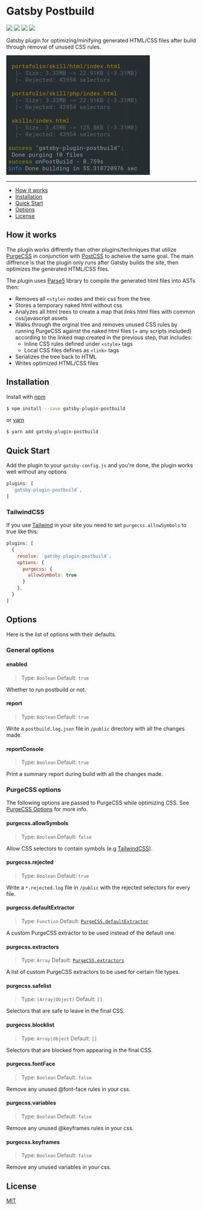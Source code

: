 # Gatsby Postbuild
[![][npm-img]][npm-url] [![][ci-img]][ci-url] [![][gatsby-img]][gatsby-url] [![][license-img]][license-url]

Gatsby plugin for optimizing/minifying generated HTML/CSS files after build through removal of unused CSS rules.

<img width="380" src=".github/console-screen.png" alt="Console Screen">

---
- [How it works](#how-it-works)
- [Installation](#installation)
- [Quick Start](#quick-start)
- [Options](#options)
- [License](#license)


## How it works
The plugin works diffrently than other plugins/techniques that utilize [PurgeCSS](https://purgecss.com/) in conjunction
with [PostCSS](https://postcss.org/) to acheive the same goal. The main diffrence is that the plugin only runs after
Gatsby builds the site, then optimizes the generated HTML/CSS files.

The plugin uses [Parse5](https://github.com/inikulin/parse5) library to compile the generated html files into ASTs then:
- Removes all `<style>` nodes and their css from the tree
- Stores a temporary naked html without css
- Analyzes all html trees to create a map that links html files with common css/javascript assets
- Walks through the orginal tree and removes unused CSS rules by running PurgeCSS against the naked html files (+ any scripts included) according to the linked map created in the previous step, that includes:
  - Inline CSS rules defined under `<style>` tags
  - Local CSS files defines as `<link>` tags
- Serializes the tree back to HTML
- Writes optimized HTML/CSS files

## Installation
Install with [npm](https://www.npmjs.com/)
```sh
$ npm install --save gatsby-plugin-postbuild
```
or [yarn](https://yarnpkg.com/)
```sh
$ yarn add gatsby-plugin-postbuild
```


## Quick Start
Add the plugin to your `gatsby-config.js` and you're done, the plugin works well without any options

```javascript
plugins: [
  `gatsby-plugin-postbuild`,
]
```

### TailwindCSS
If you use [Tailwind](https://tailwindcss.com/)  in your site you need to set `purgecss.allowSymbols` to true like this:

```javascript
plugins: [
  {
    resolve: `gatsby-plugin-postbuild`,
    options: {
      purgecss: {
        allowSymbols: true
      }
    },
  }
]
```


## Options
Here is the list of options with their defaults.

### General options

#### enabled
> Type: `Boolean` Default: `true`

Whether to run postbuild or not.

#### report
> Type: `Boolean` Default: `true`

Write a `postbuild.log.json` file in `/public` directory with all the changes made.

#### reportConsole
> Type: `Boolean` Default: `true`

Print a summary report during build with all the changes made.

### PurgeCSS options
The following options are passed to PurgeCSS while optimizing CSS. See [PurgeCSS Options][purgecss-config] for more info.

#### purgecss.allowSymbols
> Type: `Boolean` Default: `false`

Allow CSS selectors to contain symbols (e.g [TailwindCSS](https://tailwindcss.com/)).

#### purgecss.rejected
> Type: `Boolean` Default: `true`

Write a `*.rejected.log` file in `/public` with the rejected selectors for every file.

#### purgecss.defaultExtractor
> Type: `Function` Default: [`PurgeCSS.defaultExtractor`][purgecss-config]

A custom PurgeCSS extractor to be used instead of the default one.

#### purgecss.extractors
> Type: `Array` Default: [`PurgeCSS.extractors`][purgecss-config]

A list of custom PurgeCSS extractors to be used for certain file types. 

#### purgecss.safelist
> Type: `(Array|Object)` Default: `[]`

Selectors that are safe to leave in the final CSS.

#### purgecss.blocklist
> Type: `Array|Object` Default: `[]`

Selectors that are blocked from appearing in the final CSS.

#### purgecss.fontFace
> Type: `Boolean` Default: `false`

Remove any unused @font-face rules in your css.

#### purgecss.variables
> Type: `Boolean` Default: `false`

Remove any unused @keyframes rules in your css.

#### purgecss.keyframes
> Type: `Boolean` Default: `false`

Remove any unused variables in your css.


## License
[MIT][license-url]

[npm-url]: https://www.npmjs.com/package/gatsby-plugin-postbuild
[npm-img]: https://img.shields.io/npm/v/gatsby-plugin-postbuild.svg
[ci-url]: https://github.com/mohatt/gatsby-plugin-postbuild/actions
[ci-img]: https://img.shields.io/github/workflow/status/mohatt/gatsby-plugin-postbuild/CI/master
[gatsby-url]: https://www.gatsbyjs.org/packages/gatsby-plugin-postbuild
[gatsby-img]: https://img.shields.io/badge/gatsby-v2.25+-blueviolet.svg
[license-url]: https://github.com/mohatt/gatsby-plugin-postbuild/blob/master/LICENSE
[license-img]: https://img.shields.io/github/license/mohatt/gatsby-plugin-postbuild.svg
[purgecss-config]: https://purgecss.com/configuration.html
